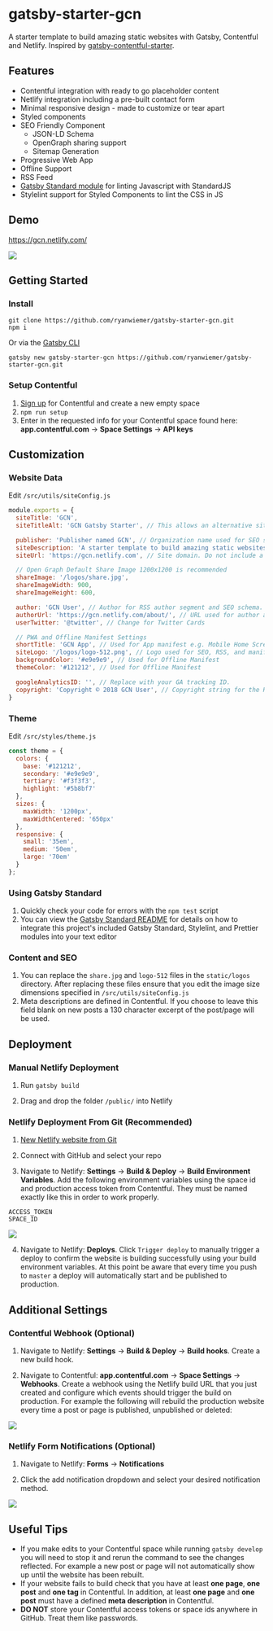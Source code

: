 # gatsby-starter-gcn
A starter template to build amazing static websites with Gatsby, Contentful and Netlify. Inspired by [gatsby-contentful-starter](https://github.com/contentful-userland/gatsby-contentful-starter).

## Features
* Contentful integration with ready to go placeholder content
* Netlify integration including a pre-built contact form
* Minimal responsive design - made to customize or tear apart
* Styled components
* SEO Friendly Component
  * JSON-LD Schema
  * OpenGraph sharing support
  * Sitemap Generation
* Progressive Web App
* Offline Support
* RSS Feed
* [Gatsby Standard module](https://www.npmjs.com/package/eslint-config-gatsby-standard) for linting Javascript with StandardJS
* Stylelint support for Styled Components to lint the CSS in JS

## Demo
https://gcn.netlify.com/

![](screenshots/demo.jpg)

## Getting Started

### Install
```
git clone https://github.com/ryanwiemer/gatsby-starter-gcn.git
npm i
```

Or via the [Gatsby CLI](https://www.npmjs.com/package/gatsby-cli)

```
gatsby new gatsby-starter-gcn https://github.com/ryanwiemer/gatsby-starter-gcn.git
```

### Setup Contentful

1. [Sign up](https://www.contentful.com/sign-up/) for Contentful and create a new empty space
2. `npm run setup`
3. Enter in the requested info for your Contentful space found here: **app.contentful.com** → **Space Settings** → **API keys**

## Customization

### Website Data

Edit `/src/utils/siteConfig.js`

```js
module.exports = {
  siteTitle: 'GCN',
  siteTitleAlt: 'GCN Gatsby Starter', // This allows an alternative site title for SEO schema.

  publisher: 'Publisher named GCN', // Organization name used for SEO schema
  siteDescription: 'A starter template to build amazing static websites with Gatsby, Contentful and Netlify',
  siteUrl: 'https://gcn.netlify.com', // Site domain. Do not include a trailing slash! If you wish to use a path prefix you can read more about that here: https://www.gatsbyjs.org/docs/path-prefix/

  // Open Graph Default Share Image 1200x1200 is recommended
  shareImage: '/logos/share.jpg',
  shareImageWidth: 900,
  shareImageHeight: 600,

  author: 'GCN User', // Author for RSS author segment and SEO schema.
  authorUrl: 'https://gcn.netlify.com/about/', // URL used for author and publisher schema, can be a social profile or other personal site
  userTwitter: '@twitter', // Change for Twitter Cards

  // PWA and Offline Manifest Settings
  shortTitle: 'GCN App', // Used for App manifest e.g. Mobile Home Screen
  siteLogo: '/logos/logo-512.png', // Logo used for SEO, RSS, and manifest.
  backgroundColor: '#e9e9e9', // Used for Offline Manifest
  themeColor: '#121212', // Used for Offline Manifest

  googleAnalyticsID: '', // Replace with your GA tracking ID.
  copyright: 'Copyright © 2018 GCN User', // Copyright string for the RSS feed. Could also go in the footer.
}
```

### Theme

Edit `/src/styles/theme.js`

```js
const theme = {
  colors: {
    base: '#121212',
    secondary: '#e9e9e9',
    tertiary: '#f3f3f3',
    highlight: '#5b8bf7'
  },
  sizes: {
    maxWidth: '1200px',
    maxWidthCentered: '650px'
  },
  responsive: {
    small: '35em',
    medium: '50em',
    large: '70em'
  }
};
```

### Using Gatsby Standard

1. Quickly check your code for errors with the `npm test` script
2. You can view the [Gatsby Standard README](https://github.com/brandonkal/eslint-config-gatsby-standard) for details on how to integrate this project's included Gatsby Standard, Stylelint, and Prettier modules into your text editor

### Content and SEO

1. You can replace the `share.jpg` and `logo-512` files in the  `static/logos` directory. After replacing these files ensure that you edit the image size dimensions specified in `/src/utils/siteConfig.js`
2. Meta descriptions are defined in Contentful. If you choose to leave this field blank on new posts a 130 character excerpt of the post/page will be used.

## Deployment

### Manual Netlify Deployment

1. Run `gatsby build`

2. Drag and drop the folder `/public/` into Netlify

### Netlify Deployment From Git (Recommended)

1. [New Netlify website from Git](https://app.netlify.com/start)

2. Connect with GitHub and select your repo

3. Navigate to Netlify: **Settings** → **Build & Deploy** → **Build Environment Variables**. Add the following environment variables using the space id and production access token from Contentful. They must be named exactly like this in order to work properly.

```
ACCESS_TOKEN
SPACE_ID
```

![](screenshots/netlify-build-environment-variables.jpg)

4. Navigate to Netlify: **Deploys**. Click `Trigger deploy` to manually trigger a deploy to confirm the website is building successfully using your build environment variables. At this point be aware that every time you push to `master` a deploy will automatically start and be published to production.

## Additional Settings

### Contentful Webhook (Optional)

1. Navigate to Netlify:
**Settings** → **Build & Deploy** → **Build hooks**.
Create a new build hook.

2. Navigate to Contentful:
 **app.contentful.com** → **Space Settings** → **Webhooks**. Create a webhook using the Netlify build URL that you just created
 and configure which events should trigger the build on production. For example the following will rebuild the production website every time a post or page is published, unpublished or deleted:

![](screenshots/contentful-webhook-selected-events.jpg)


### Netlify Form Notifications (Optional)

1. Navigate to Netlify:
**Forms** → **Notifications**

2. Click the add notification dropdown and select your desired notification method.

![](screenshots/netlify-form-notifcations.jpg)

## Useful Tips
* If you make edits to your Contentful space while running `gatsby develop` you will need to stop it and rerun the command to see the changes reflected. For example a new post or page will not automatically show up until the website has been rebuilt.
* If your website fails to build check that you have at least **one page**, **one post** and **one tag** in Contentful. In addition, at least **one page** and **one post** must have a defined **meta description** in Contentful.
* **DO NOT** store your Contentful access tokens or space ids anywhere in GitHub. Treat them like passwords.
